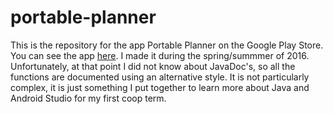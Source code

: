 # portable-planner

This is the repository for the app Portable Planner on the Google Play Store. You can see the app [here](https://play.google.com/store/apps/details?id=com.myplanner.myplanner&hl=en). I made it during the spring/summmer of 2016. Unfortunately, at that point I did not know about JavaDoc's, so all the functions are documented using an alternative style. It is not particularly complex, it is just something I put together to learn more about Java and Android Studio for my first coop term.
